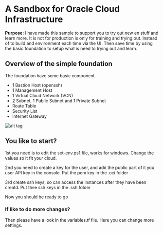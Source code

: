 # A Sandbox for Oracle Cloud Infrastructure
**Purpose:** 
I have made this sample to support you to try out new en stuff and learn more. It is not for production is only for training and trying out. 
Instead of to build and environment each time via the UI. Then save time by using the basic foundation to setup what is need to trying out and learn.

## Overview of the simple foundation
The foundation have some basic component.
* 1 Bastion Host (openssh)
* 1 Management Host
* 1 Virtual Cloud Network (VCN)
* 2 Subnet, 1 Public Subnet and 1 Private Subnet
* Route Table
* Security List
* Internet Gateway

![alt tag](http://www.biks.net/wp-content/uploads/2018/06/oci_demo_env-1.png "Overview")

## You like to start?
1st you need is to edit the set-env.ps1 file, works for windows. Change the values so it fit your cloud.

2nd you need to create a key for the user, and add the public part of it you user API key in the console. Put the pem key in the .oci folder

3rd create ssh keys, so can access the instances after they have been creatd. Put thee ssh keys in the .ssh folder

Now you should be ready to go


### If like to do more changes?
Then please have a look in the variables.tf file. Here you can change more settings.